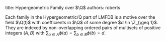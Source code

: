 title: Hypergeometric Family over $\Q$
authors:
    roberts

Each family in the Hypergeometric/Q part of LMFDB is a motive over the field $\Q(t)$ with coefficients in $\Q$ of some degree $d \in \Z_{\geq 1}$.  They are indexed by non-overlapping ordered pairs of multisets of positive integers $(A,B)$ with $\sum_{a \in A} \phi(a) = \sum_{b \in B} \phi(b) = d$.  
